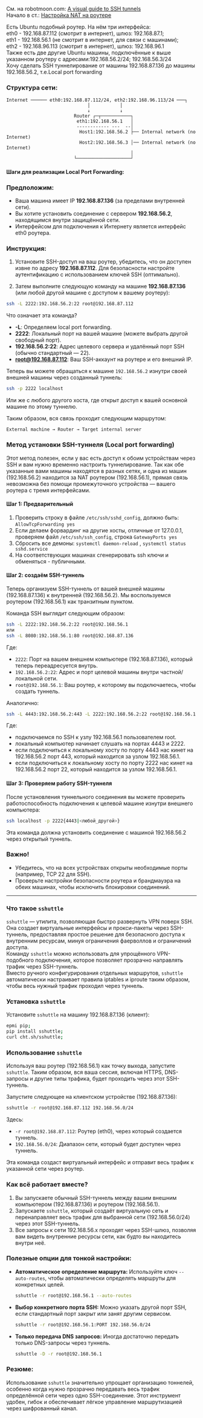 См. на robotmoon.com: [A visual guide to SSH tunnels](https://robotmoon.com/ssh-tunnels/)
<br/> Начало в ст.: [Настройка NAT на роутере](https://github.com/sherbettt/BASH-cheats/blob/main/Настройка%20NAT%20на%20роутере%20с%20Ubuntu.md)

Есть Ubuntu подобный роутер. На нём три интерфейса:
<br/> eth0 - 192.168.87.112 (смотрит в интернет), шлюз: 192.168.87.1;
<br/> eth1 - 192.168.56.1 (не смотрит в интернет, для связи с машинами);
<br/> eth2 - 192.168.96.113 (смотрит в интернет), шлюз: 192.168.96.1
<br/> Также есть две другие Ubuntu машины, подключённые к выше указанном роутеру с адресами:192.168.56.2/24; 192.168.56.3/24
<br/> Хочу сделать SSH туннелирование от машины 192.168.87.136 до машины 192.168.56.2, т.е.Local port forwarding



### Структура сети:
```
Internet ────── eth0:192.168.87.112/24, eth2:192.168.96.113/24 ───┐
                              │           │
                              ↓           ↓
                         Router ┌─┬───────────┐
                          eth1:192.168.56.1   │
                          ------------ ---  --│
                           Host1:192.168.56.2 ├── Internal network (no Internet)
                           Host2:192.168.56.3 │── Internal network (no Internet)
                                              │
                         └────────────────────┘
```

#### Шаги для реализации Local Port Forwarding:

### Предположим:
- Ваша машина имеет IP **192.168.87.136** (за пределами внутренней сети).
- Вы хотите установить соединение с сервером **192.168.56.2**, находящимся внутри защищённой сети.
- Интерфейсом для подключения к Интернету является интерфейс eth0 роутера.

### Инструкция:

1. Установите SSH-доступ на ваш роутер, убедитесь, что он доступен извне по адресу **192.168.87.112**. Для безопасности настройте аутентификацию с использованием ключей SSH (оптимально).

2. Затем выполните следующую команду на машине **192.168.87.136** (или любой другой машине с доступом к вашему роутеру):
   
```bash
ssh -L 2222:192.168.56.2:22 root@192.168.87.112
```

Что означает эта команда?
- **-L**: Определяем local port forwarding.
- **2222**: Локальный порт на вашей машине (можете выбрать другой свободный порт).
- **192.168.56.2:22**: Адрес целевого сервера и удалённый порт SSH (обычно стандартный — 22).
- **root@192.168.87.112**: Ваш SSH-аккаунт на роутере и его внешний IP.

Теперь вы можете обращаться к машине `192.168.56.2` изнутри своей внешней машины через созданный туннель:

```bash
ssh -p 2222 localhost
```

Или же с любого другого хоста, где открыт доступ к вашей основной машине по этому туннелю.

Таким образом, вся связь проходит следующим маршрутом:
```
External machine → Router → Target internal server
```







### Метод установки SSH-туннеля (Local port forwarding)

Этот метод полезен, если у вас есть доступ к обоим устройствам через SSH и вам нужно временно настроить туннелирование.
Так как обе указанные вами машины находятся в разных сетях, и одна из машин (192.168.56.2) находится за NAT роутером (192.168.56.1), прямая связь невозможна без помощи промежуточного устройства — вашего роутера с тремя интерфейсами.

#### Шаг 1: Предварительный
1. Проверить строку в файле `/etc/ssh/sshd_config`, должно быть: `AllowTcpForwarding yes`
2. Если делаем форвардинг на другие хосты, отличные от 127.0.0.1, проверяем файл `/etc/ssh/ssh_config`, строка `GatewayPorts yes`
3. Сбросить все демоны: `systemctl daemon-reload` , `systemctl status sshd.service`
4. На соответствующих машинах сгенерировать ssh ключи и обменяться - публичными.

#### Шаг 2: создаём SSH-туннель  
   Теперь организуем SSH-туннель от вашей внешней машины (192.168.87.136) к внутренней (192.168.56.2). Мы воспользуемся роутером (192.168.56.1) как транзитным пунктом.

   Команда SSH выглядит следующим образом:

   ```bash
   ssh -L 2222:192.168.56.2:22 root@192.168.56.1
   или
   ssh -L 8080:192.168.56.1:80 root@192.168.87.136
   ```
   Где:
   - `2222`: Порт на вашем внешнем компьютере (192.168.87.136), который теперь переадресуется внутрь.
   - `192.168.56.2:22`: Адрес и порт целевой машины внутри частной/локальной сети.
   - `root@192.168.56.1`: Ваш роутер, к которому вы подключаетесь, чтобы создать туннель.

   Аналогично: 
   ```bash
   ssh -L 4443:192.168.56.2:443 -L 2222:192.168.56.2:22 root@192.168.56.1
   ```
   Где:
  - подключаемся по SSH к узлу 192.168.56.1 пользователем root.
  - локальный компьютер начинает слушать на портах 4443 и 2222.
  - если подключиться к локальному хосту по порту 4443 нас кинет на 192.168.56.2 порт 443, который находится за узлом 192.168.56.1.
  - если подключиться к локальному хосту по порту 2222 нас кинет на 192.168.56.2 порт 22, который находится за узлом 192.168.56.1.


#### Шаг 3: Проверяем работу SSH-туннеля
   После установления туннельного соединения вы можете проверить работоспособность подключения к целевой машине изнутри внешнего компьютера:

   ```bash
   ssh localhost -p 2222{4443|<любой_другой>}
   ```

   Эта команда должна установить соединение с машиной 192.168.56.2 через открытый туннель.

### Важно!
- Убедитесь, что на всех устройствах открыты необходимые порты (например, TCP 22 для SSH).
- Проверьте настройки безопасности роутера и брандмауэра на обеих машинах, чтобы исключить блокировки соединений.

---

### Что такое `sshuttle`
`sshuttle` — утилита, позволяющая быстро развернуть VPN поверх SSH. Она создает виртуальные интерфейсы и прокси-пакеты через SSH-туннель, предоставляя простое решение для безопасного доступа к внутренним ресурсам, минуя ограничения фаерволлов и ограничений доступа.
<br/> Команду `sshuttle` можно использовать для упрощённого VPN-подобного подключения, которое позволяет прозрачно направлять трафик через SSH-туннель. 
<br/> Вместо ручного конфигурирования отдельных маршрутов, `sshuttle` автоматически настраивает правила iptables и iproute таким образом, чтобы весь нужный трафик проходил через туннель.

### Установка `sshuttle`
Установите `sshuttle` на машину 192.168.87.136 (клиент):

```bash
epmi pip;
pip install sshuttle;
curl cht.sh/sshuttle;
```

### Использование `sshuttle`
Используя ваш роутер (192.168.56.1) как точку выхода, запустите `sshuttle`. Таким образом, вся ваша сессия, включая HTTPS, DNS-запросы и другие типы трафика, будет проходить через этот SSH-туннель.

Запустите следующее на клиентском устройстве (192.168.87.136):

```bash
sshuttle -r root@192.168.87.112 192.168.56.0/24
```

Здесь:
- `-r root@192.168.87.112`: Роутер (eth0), через который создается туннель.
- `192.168.56.0/24`: Диапазон сети, который будет доступен через туннель.

Эта команда создаст виртуальный интерфейс и отправит весь трафик к указанной сети через роутер.

### Как всё работает вместе?

1. Вы запускаете обычный SSH-туннель между вашим внешним компьютером (192.168.87.136) и роутером (192.168.56.1).
2. Запускаете `sshuttle`, который создаёт виртуальную сеть и перенаправляет весь трафик для выбранной сети (192.168.56.0/24) через этот SSH-туннель.
3. Все запросы к сети 192.168.56.x проходят через SSH-шлюз, позволяя вам видеть внутренние ресурсы сети, как будто вы находитесь внутри неё.

### Полезные опции для тонкой настройки:
- **Автоматическое определение маршрута:** Используйте ключ `--auto-routes`, чтобы автоматически определять маршруты для конкретных целей.

  ```bash
  sshuttle -r root@192.168.56.1 --auto-routes
  ```

- **Выбор конкретного порта SSH:** Можно указать другой порт SSH, если стандартный порт закрыт или занят другим сервисом.

  ```bash
  sshuttle -r root@192.168.56.1:PORT 192.168.56.0/24
  ```

- **Только передача DNS запросов:** Иногда достаточно передать только DNS-запросы через туннель.

  ```bash
  sshuttle -D -r root@192.168.56.1
  ```

### Резюме:

Использование `sshuttle` значительно упрощает организацию тоннелей, особенно когда нужно прозрачно передавать весь трафик определённой сети через одно SSH-соединение. Этот инструмент удобен, гибок и обеспечивает лёгкое управление маршрутизацией через шифрованный канал.
